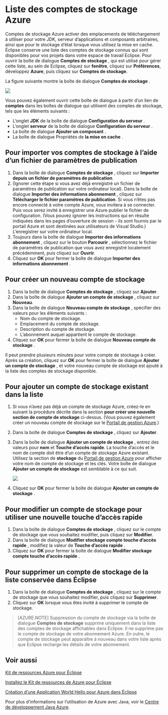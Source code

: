 <properties
    pageTitle="Liste des comptes de stockage Azure"
    description="Gérer les paramètres de votre compte de stockage à l’aide de la boîte à outils Azure pour Éclipse"
    services=""
    documentationCenter="java"
    authors="rmcmurray"
    manager="wpickett"
    editor=""/>

<tags
    ms.service="multiple"
    ms.workload="na"
    ms.tgt_pltfrm="multiple"
    ms.devlang="Java"
    ms.topic="article"
    ms.date="08/11/2016" 
    ms.author="robmcm"/>

<!-- Legacy MSDN URL = https://msdn.microsoft.com/library/azure/dn205108.aspx -->

# <a name="azure-storage-account-list"></a>Liste des comptes de stockage Azure #

Comptes de stockage Azure activer des emplacements de téléchargement à utiliser pour votre JDK, serveur d’applications et composants arbitraires, ainsi que pour le stockage d’état lorsque vous utilisez la mise en cache. Éclipse conserve une liste des comptes de stockage connus qui sont disponibles pour vos projets dans votre espace de travail Eclipse. Pour ouvrir la boîte de dialogue **Comptes de stockage** , qui est utilisé pour gérer cette liste, au sein de Eclipse, cliquez sur **fenêtre**, cliquez sur **Préférences**, développez **Azure**, puis cliquez sur **Comptes de stockage**.

La figure suivante montre la boîte de dialogue **Comptes de stockage** .

![][ic719496]

Vous pouvez également ouvrir cette boîte de dialogue à partir d’un lien de **comptes** dans les boîtes de dialogue qui utilisent des comptes de stockage, tels que les éléments suivants :

* L’onglet **JDK** de la boîte de dialogue **Configuration du serveur** .
* L’onglet **serveur** de la boîte de dialogue **Configuration du serveur** .
* La boîte de dialogue **Ajouter un composant** .
* La boîte de dialogue Propriétés de **la mise en cache** .

## <a name="to-import-your-storage-accounts-using-a-publish-settings-file"></a>Pour importer vos comptes de stockage à l’aide d’un fichier de paramètres de publication ##

1. Dans la boîte de dialogue **Comptes de stockage** , cliquez sur **Importer depuis un fichier de paramètres de publication**.
2. (Ignorer cette étape si vous avez déjà enregistré un fichier de paramètres de publication sur votre ordinateur local). Dans la boîte de dialogue **Importer des informations abonnement** , cliquez sur **Télécharger le fichier paramètres de publication**. Si vous n’êtes pas encore connecté à votre compte Azure, vous invitera à se connecter. Puis vous serez invité à enregistrer une Azure publier le fichier de configuration. (Vous pouvez ignorer les instructions qui en résulte indiquées dans les pages d’ouverture de session - ils sont fournis par le portail Azure et sont destinées aux utilisateurs de Visual Studio.) L’enregistrer sur votre ordinateur local.
3. Toujours dans la boîte de dialogue **Importer des informations abonnement** , cliquez sur le bouton **Parcourir** , sélectionnez le fichier de paramètres de publication que vous avez enregistré localement précédemment, puis cliquez sur **Ouvrir**.
4. Cliquez sur **OK** pour fermer la boîte de dialogue **Importer des informations abonnement** .

## <a name="to-create-a-new-storage-account"></a>Pour créer un nouveau compte de stockage ##

1. Dans la boîte de dialogue **Comptes de stockage** , cliquez sur **Ajouter**.
2. Dans la boîte de dialogue **Ajouter un compte de stockage** , cliquez sur **Nouveau**.
3. Dans la boîte de dialogue **Nouveau compte de stockage** , spécifier des valeurs pour les éléments suivants :
    * Nom du compte de stockage.
    * Emplacement du compte de stockage.
    * Description du compte de stockage.
    * L’abonnement auquel appartient le compte de stockage.
4. Cliquez sur **OK** pour fermer la boîte de dialogue **Nouveau compte de stockage** .

Il peut prendre plusieurs minutes pour votre compte de stockage à créer. Après sa création, cliquez sur **OK** pour fermer la boîte de dialogue **Ajouter un compte de stockage** , et votre nouveau compte de stockage est ajouté à la liste des comptes de stockage disponible.

## <a name="to-add-an-existing-storage-account-to-the-list"></a>Pour ajouter un compte de stockage existant dans la liste ##

1. Si vous n’avez pas déjà un compte de stockage Azure, créez-le en suivant la procédure décrite dans la section **pour créer une nouvelle section de compte de stockage** ci-dessus. (Vous pouvez également créer un nouveau compte de stockage sur le [Portail de gestion Azure][].)
2. Dans la boîte de dialogue **Comptes de stockage** , cliquez sur **Ajouter**.
3. Dans la boîte de dialogue **Ajouter un compte de stockage** , entrez des valeurs pour **nom** et **Touche d’accès rapide**. La touche d’accès et le nom de compte doit être d’un compte de stockage Azure existant. Utilisez la section de **stockage** du [Portail de gestion Azure][] pour afficher votre nom de compte de stockage et les clés. Votre boîte de dialogue **Ajouter un compte de stockage** est semblable à ce qui suit.

    ![][ic719497]

4. Cliquez sur **OK** pour fermer la boîte de dialogue **Ajouter un compte de stockage** .

## <a name="to-modify-a-storage-account-to-use-a-new-access-key"></a>Pour modifier un compte de stockage pour utiliser une nouvelle touche d’accès rapide ##

1. Dans la boîte de dialogue **Comptes de stockage** , cliquez sur le compte de stockage que vous souhaitez modifier, puis cliquez sur **Modifier**.
2. Dans la boîte de dialogue **Modifier stockage compte touche d’accès rapide** , modifiez la valeur de **Touche d’accès rapide** .
3. Cliquez sur **OK** pour fermer la boîte de dialogue **Modifier stockage compte touche d’accès rapide** .

## <a name="to-remove-a-storage-account-from-the-list-maintained-in-eclipse"></a>Pour supprimer un compte de stockage de la liste conservée dans Éclipse ##

1. Dans la boîte de dialogue **Comptes de stockage** , cliquez sur le compte de stockage que vous souhaitez modifier, puis cliquez sur **Supprimer**.
2. Cliquez sur **OK** lorsque vous êtes invité à supprimer le compte de stockage.

>[AZURE.NOTE] Suppression du compte de stockage via la boîte de dialogue **Comptes de stockage** supprime uniquement dans la liste des comptes de stockage affichables dans Eclipse. Il ne supprime pas le compte de stockage de votre abonnement Azure. En outre, le compte de stockage peut apparaître à nouveau dans votre liste après que Eclipse recharge les détails de votre abonnement.

## <a name="see-also"></a>Voir aussi ##

[Kit de ressources Azure pour Éclipse][]

[Installez le Kit de ressources de Azure pour Éclipse][] 

[Création d’une Application World Hello pour Azure dans Éclipse][]

Pour plus d’informations sur l’utilisation de Azure avec Java, voir le [Centre de développement Java Azure][].

<!-- URL List -->

[Centre de développement Java Azure]: http://go.microsoft.com/fwlink/?LinkID=699547
[Kit de ressources Azure pour Éclipse]: http://go.microsoft.com/fwlink/?LinkID=699529
[Portail de gestion Azure]: http://go.microsoft.com/fwlink/?LinkID=512959
[Création d’une Application World Hello pour Azure dans Éclipse]: http://go.microsoft.com/fwlink/?LinkID=699533
[Installez le Kit de ressources de Azure pour Éclipse]: http://go.microsoft.com/fwlink/?LinkId=699546
[What's New in the Azure Toolkit for Eclipse]: http://go.microsoft.com/fwlink/?LinkID=699552

<!-- IMG List -->

[ic719496]: ./media/azure-toolkit-for-eclipse-azure-storage-account-list/ic719496.png
[ic719497]: ./media/azure-toolkit-for-eclipse-azure-storage-account-list/ic719497.png
